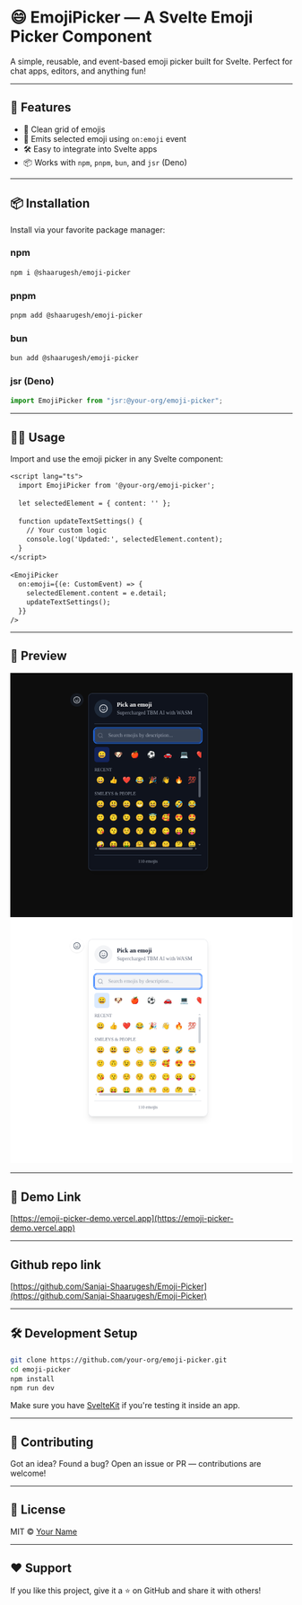 
# 😄 EmojiPicker — A Svelte Emoji Picker Component

A simple, reusable, and event-based emoji picker built for Svelte. Perfect for chat apps, editors, and anything fun!



---

## 🚀 Features

- 🎉 Clean grid of emojis
- 🧠 Emits selected emoji using `on:emoji` event
- 🛠️ Easy to integrate into Svelte apps
- 📦 Works with `npm`, `pnpm`, `bun`, and `jsr` (Deno)

---

## 📦 Installation

Install via your favorite package manager:

### **npm**
```bash
npm i @shaarugesh/emoji-picker
```

### **pnpm**
```bash
pnpm add @shaarugesh/emoji-picker
```

### **bun**
```bash
bun add @shaarugesh/emoji-picker
```

### **jsr (Deno)**
```ts
import EmojiPicker from "jsr:@your-org/emoji-picker";
```

---

## 🧑‍💻 Usage

Import and use the emoji picker in any Svelte component:

```svelte
<script lang="ts">
  import EmojiPicker from '@your-org/emoji-picker';

  let selectedElement = { content: '' };

  function updateTextSettings() {
    // Your custom logic
    console.log('Updated:', selectedElement.content);
  }
</script>

<EmojiPicker
  on:emoji={(e: CustomEvent) => {
    selectedElement.content = e.detail;
    updateTextSettings();
  }}
/>
```

---

## 📸 Preview

![EmojiPicker Preview](public/emo-1.png)
![EmojiPicker Preview](public/emo-2.png)

---

## 🎪 Demo Link
[https://emoji-picker-demo.vercel.app](https://emoji-picker-demo.vercel.app)

---


## Github repo link 

[https://github.com/Sanjai-Shaarugesh/Emoji-Picker](https://github.com/Sanjai-Shaarugesh/Emoji-Picker)

---

## 🛠 Development Setup

```bash
git clone https://github.com/your-org/emoji-picker.git
cd emoji-picker
npm install
npm run dev
```

Make sure you have [SvelteKit](https://kit.svelte.dev) if you're testing it inside an app.

---

## 🤝 Contributing

Got an idea? Found a bug? Open an issue or PR — contributions are welcome!

---

## 📄 License

MIT © [Your Name](https://github.com/yourname)

---

## ❤️ Support

If you like this project, give it a ⭐ on GitHub and share it with others!
